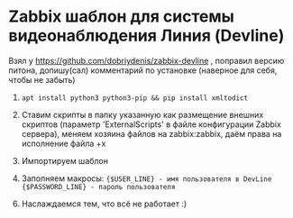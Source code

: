 # Zabbix шаблон для системы видеонаблюдения Линия (Devline)
Взял у https://github.com/dobriydenis/zabbix-devline , поправил версию питона, допишу(сал) комментарий по установке (наверное для себя, чтобы не забыть)

 1.  ```apt install python3 python3-pip && pip install xmltodict```

2) Ставим скрипты в папку указанную как размещение внешних скриптов (параметр 'ExternalScripts' в файле конфигурации Zabbix сервера), меняем хозяина файлов на zabbix:zabbix, даём права на исполнение файла +x

4) Импортируем шаблон
5) Заполняем макросы: ```{$USER_LINE} - имя пользователя в DevLine 
                         {$PASSWORD_LINE} - пароль пользователя```
6. Наслаждаемся тем, что всё не работает :)
